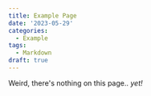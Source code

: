 ```yaml
---
title: Example Page
date: '2023-05-29'
categories:
  - Example
tags:
  - Markdown
draft: true
---
```


Weird, there's nothing on this page.. <i>yet!</i>